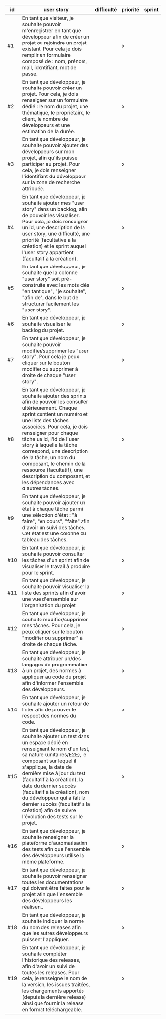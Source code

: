 | id | user story  | difficulté | priorité | sprint |
|----|-------|-------------|------------|-------------|
| #1 | En tant que visiteur, je souhaite pouvoir m'enregistrer en tant que développeur afin de créer un projet ou rejoindre un projet existant. Pour cela je dois remplir un formulaire composé de : nom, prénom, mail, identifiant, mot de passe.           |          |    x     |        |
| #2 |  En tant que développeur, je souhaite pouvoir créer un projet. Pour cela, je dois renseigner sur un formulaire dédié : le nom du projet, une thématique, le propriétaire, le client, le nombre de développeurs et une estimation de la durée. |                   |    x     |        |
| #3 | En tant que développeur, je souhaite pouvoir ajouter des développeurs sur mon projet, afin qu'ils puisse participer au projet. Pour cela, je dois renseigner l'identifiant du développeur sur la zone de recherche attribuée.     |           |    x     |        |
| #4 |  En tant que développeur, je souhaite ajouter mes "user story" dans un backlog, afin de pouvoir les visualiser. Pour cela, je dois renseigner un id, une description de la user story, une difficulté, une priorité (facultative à la création) et le sprint auquel l'user story appartient (facultatif à la création). |          |    x     |        |
| #5 | En tant que développeur, je souhaite que la colonne "user story" soit pré-construite avec les mots clés "en tant que", "je souhaite", "afin de", dans le but de structurer facilement les "user story".  |              |    x     |        |
| #6 | En tant que développeur, je souhaite visualiser le backlog du projet.  |             |    x     |        |
| #7 | En tant que développeur, je souhaite pouvoir modifier/supprimer les "user story". Pour cela je peux cliquer sur le bouton modifier ou supprimer à droite de chaque "user story".  |          |   x     |        |
| #8 |  En tant que développeur, je souhaite ajouter des sprints afin de pouvoir les consulter ultérieurement. Chaque sprint contient un numéro et une liste des tâches associées. Pour cela, je dois renseigner pour chaque tâche un id, l'id de l'user story à laquelle la tâche correspond, une description de la tâche, un nom du composant, le chemin de la ressource (facultatif), une description du composant, et les dépendances avec d'autres tâches.       |            |    x     |        |
| #9 | En tant que développeur, je souhaite pouvoir ajouter un état à chaque tâche parmi une sélection d'état : "à faire", "en cours", "faite" afin d'avoir un suivi des tâches. Cet état est une colonne du tableau des tâches. |         |    x     |        |
| #10 | En tant que développeur, je souhaite pouvoir consulter les tâches d'un sprint afin de visualiser le travail à produire pour le sprint.    |             |    x     |        |
| #11 | En tant que développeur, je souhaite pouvoir visualiser la liste des sprints afin d'avoir une vue d'ensemble sur l'organisation du projet   |             |    x     |        |
| #12 | En tant que développeur, je souhaite modifier/supprimer mes tâches. Pour cela, je peux cliquer sur le bouton "modifier ou supprimer" à droite de chaque tâche.   |            |   x     |        |
| #13 | En tant que développeur, je souhaite attribuer un/des langages de programmation à un projet, des normes à appliquer au code du projet afin d'informer l'ensemble des développeurs.|         |    x     |        |
| #14 | En tant que développeur, je souhaite ajouter un retour de linter afin de prouver le respect des normes du code. |         |    x     |        |
| #15 | En tant que développeur, je souhaite ajouter un test dans un espace dédié en renseignant le nom d'un test, sa nature (unitaires/E2E), le composant sur lequel il s'applique, la date de dernière mise à jour du test (facultatif à la création), la date du dernier succès (facultatif à la création), nom du développeur qui a fait le dernier succès (facultatif à la création) afin de suivre l'évolution des tests sur le projet. |         |    x     |        |
| #16 | En tant que développeur, je souhaite renseigner la plateforme d'automatisation des tests afin que l'ensemble des développeurs utilise la même plateforme. |         |    x     |        |
| #17 | En tant que développeur, je souhaite pouvoir renseigner toutes les documentations qui doivent être faites pour le projet afin que l'ensemble des développeurs les réalisent. |         |    x     |        |
| #18 | En tant que développeur, je souhaite indiquer la norme du nom des releases afin que les autres développeurs puissent l'appliquer. |         |    x     |        |
| #19 | En tant que développeur, je souhaite compléter l'historique des releases, afin d'avoir un suivi de toutes les releases. Pour cela, je renseigne le nom de la version, les issues traitées, les changements apportés (depuis la dernière release) ainsi que fournir la release en format téléchargeable.  |         |    x     |        |
